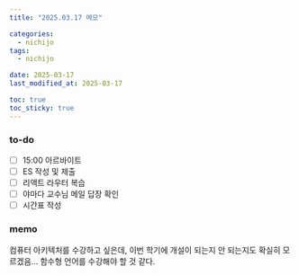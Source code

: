 ```yaml
---
title: "2025.03.17 메모"

categories:
  - nichijo
tags:
  - nichijo

date: 2025-03-17
last_modified_at: 2025-03-17

toc: true
toc_sticky: true
---
```


### to-do
- [ ] 15:00 아르바이트
- [ ] ES 작성 및 제출
- [ ] 리액트 라우터 복습
- [ ] 야마다 교수님 메일 답장 확인
- [ ] 시간표 작성

### memo
컴퓨터 아키텍처를 수강하고 싶은데, 이번 학기에 개설이 되는지 안 되는지도 확실히 모르겠음... 함수형 언어를 수강해야 할 것 같다.